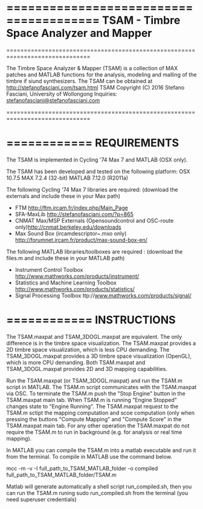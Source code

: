 
=======================================
TSAM - Timbre Space Analyzer and Mapper
=======================================

==============================================================================

The Timbre Space Analyzer & Mapper (TSAM) is a collection of MAX patches 
and MATLAB functions for the analysis, modeling and malling of the
timbre if siund synthesizers.
The TSAM can be obtained at http://stefanofasciani.com/tsam.html
TSAM Copyright (C) 2016 Stefano Fasciani, University of Wollongong
Inquiries: stefanofasciani@stefanofasciani.com

==============================================================================


============
REQUIREMENTS
============

The TSAM is implemented in Cycling '74 Max 7 and MATLAB (OSX only).

The TSAM has been developed and tested on the following platform:
OSX 10.7.5
MAX 7.2.4 (32-bit)
MATLAB 7.12.0 (R2011a)


The following Cycling '74 Max 7 libraries are required:
(download the externals and include these in your Max path)

- FTM http://ftm.ircam.fr/index.php/Main_Page
- SFA-MaxLib http://stefanofasciani.com/?p=865
- CNMAT Max/MSP Externals (Opensoundcontrol and OSC-route only)http://cnmat.berkeley.edu/downloads
- Max Sound Box (ircamdescriptor~.mxo only) http://forumnet.ircam.fr/product/max-sound-box-en/


The following MATLAB libraries/toolboxes are required :
(download the files.m and include these in your MATLAB path)

- Instrument Control Toolbox http://www.mathworks.com/products/instrument/
- Statistics and Machine Learning Toolbox http://www.mathworks.com/products/statistics/
- Signal Processing Toolbox ttp://www.mathworks.com/products/signal/

============
INSTRUCTIONS
============

The TSAM.maxpat and TSAM_3DOGL.maxpat are equivalent. The only difference is in the timbre space visualization.
The TSAM.maxpat provides a 2D timbre space visualization, which is less CPU demanding.
The TSAM_3DOGL.maxpat provides a 3D timbre space visualization (OpenGL), which is more CPU demanding.
Both TSAM.maxpat and TSAM_3DOGL.maxpat provides 2D and 3D mapping capabilities.

Run the TSAM.maxpat (or TSAM_3DOGL.maxpat) and run the TSAM.m script in MATLAB.
The TSAM.m script communicates with the TSAM.maxpat via OSC.
To terminate the TSAM.m push the "Stop Engine" button in the TSAM.maxpat main tab.
When TSAM.m is running "Engine Stopped" changes state to "Engine Running".
The TSAM.maxpat request to the TSAM.m sctipt the mapping computation and scoe computation
(only when pressing the buttons "Compute Mapping" and "Compute Score" in the TSAM.maxpat main tab.
For any other operation the TSAM.maxpat do not require the TSAM.m to run in background (e.g. for analysis 
or real time mapping).

In MATLAB you can compile the TSAM.m into a matlab executable and run it from the terminal.
To compile in MATLAB use the command below.

mcc -m -v -I full_path_to_TSAM_MATLAB_folder -o compiled full_path_to_TSAM_MATLAB_folder/TSAM.m

Matlab will generate automatically a shell script run_compiled.sh, then you can run the TSAM.m runing 
sudo run_compiled.sh from the terminal (you need superuser credentials)


